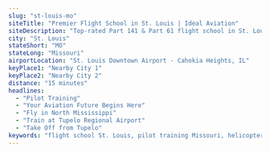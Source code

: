 ```yaml
---
slug: "st-louis-mo"
siteTitle: "Premier Flight School in St. Louis | Ideal Aviation"
siteDescription: "Top-rated Part 141 & Part 61 flight school in St. Louis. Private pilot, commercial, helicopter training & more. Modern fleet, expert CFIs, SWIC partnership for college credit. Start your aviation career today!"
city: "St. Louis"
stateShort: "MO"
stateLong: "Missouri"
airportLocation: "St. Louis Downtown Airport - Cahokia Heights, IL"
keyPlace1: "Nearby City 1"
keyPlace2: "Nearby City 2"
distance: "15 minutes"
headlines:
  - "Pilot Training"
  - "Your Aviation Future Begins Here"
  - "Fly in North Mississippi"
  - "Train at Tupelo Regional Airport"
  - "Take Off from Tupelo"
keywords: "flight school St. Louis, pilot training Missouri, helicopter flight school, private pilot license, commercial pilot training, Part 141 flight school, aviation school Illinois"
---
```

